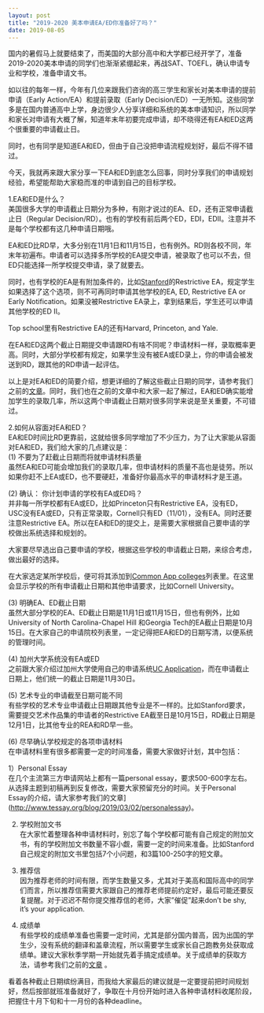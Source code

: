 ```yaml
---
layout: post
title: "2019-2020 美本申请EA/ED你准备好了吗？"
date: 2019-08-05
---
```


国内的暑假马上就要结束了，而美国的大部分高中和大学都已经开学了，准备2019-2020美本申请的同学们也渐渐紧绷起来，再战SAT、TOEFL，确认申请专业和学校，准备申请文书。

如以往的每年一样，今年有几位来跟我们咨询的高三学生和家长对美本申请的提前申请（Early Action/EA）和提前录取（Early Decision/ED）一无所知。这些同学多是在国内普通高中上学，身边很少人分享详细和系统的美本申请知识，所以同学和家长对申请有大概了解，知道年末年初要完成申请，却不晓得还有EA和ED这两个很重要的申请截止日。

同时，也有同学是知道EA和ED，但由于自己没把申请流程规划好，最后不得不错过。

今天，我就再来跟大家分享一下EA和ED到底怎么回事，同时分享我们的申请规划经验，希望能帮助大家稳而准的申请到自己的目标学校。

1.EA和ED是什么？  
美国很多大学的申请截止日期分为多种，有刚才说过的EA、ED，还有正常申请截止日（Regular Decision/RD）。也有的学校有前后两个ED，EDI，EDII。注意并不是每个学校都有这几种申请日期哦。

EA和ED比RD早，大多分别在11月1日和11月15日，也有例外。RD则各校不同，年末年初遍布。申请者可以选择多所学校的EA提交申请，被录取了也可以不去，但ED只能选择一所学校提交申请，录了就要去。

同时，也有学校的EA是有附加条件的，比如[Stanford](https://admission.stanford.edu/apply/decision_process/index.html)的Restrictive EA，规定学生如果选择了这个选项，则不可再同时申请其他学校的EA, ED, Restrictive EA or Early Notification。如果没被Restrictive EA录上，拿到结果后，学生还可以申请其他学校的ED II。

Top school里有Restrictive EA的还有Harvard, Princeton, and Yale.

在EA和ED这两个截止日期提交申请跟RD有啥不同呢？申请材料一样，录取概率更高。同时，大部分学校都有规定，如果学生没有被EA或ED录上，你的申请会被发送到RD，跟其他的RD申请一起评估。

以上是对EA和ED的简要介绍，想更详细的了解这些截止日期的同学，请参考我们之前的[文章](http://www.tessay.org/blog/2018/10/19/earlyadmission)。同时，我们也在之前的文章中和大家一起了解过，EA和ED确实能增加学生的录取几率，所以这两个申请截止日期对很多同学来说是至关重要，不可错过。

2.如何从容面对EA和ED？  
EA和ED时间比RD更靠前，这就给很多同学增加了不少压力，为了让大家能从容面对EA和ED，我们给大家的几点建议是：  
(1) 不要为了赶截止日期而将就申请材料质量  
虽然EA和ED可能会增加我们的录取几率，但申请材料的质量不高也是徒劳。所以如果你赶不上EA或ED，也不要硬赶，准备好你最高水平的申请材料才是王道。

(2) 确认： 你计划申请的学校有EA或ED吗？  
并非每一所学校都有EA或ED，比如Princeton只有Restrictive EA，没有ED，USC没有EA或ED，只有正常录取，Cornell只有ED（11/01），没有EA。同时还要注意Restrictive EA。所以在EA和ED的提交上，是需要大家根据自己要申请的学校做出系统选择和规划的。

大家要尽早选出自己要申请的学校，根据这些学校的申请截止日期，来综合考虑，做出最好的选择。

在大家选定某所学校后，便可将其添加到[Common App colleges](https://apply.commonapp.org/mycolleges/)列表里。在这里会显示学校的所有申请截止日期和其他申请要求，比如Cornell University。

(3) 明确EA、ED截止日期  
虽然大部分学校的EA、ED截止日期是11月1日或11月15日，但也有例外，比如University of North Carolina-Chapel Hill 和Georgia Tech的EA截止日期是10月15日。在大家自己的申请院校列表里，一定记得把EA和ED的日期写清，以便系统的管理时间。

(4) 加州大学系统没有EA或ED  
之前跟大家介绍过加州大学使用自己的申请系统[UC Application](https://admission.universityofcalifornia.edu/freshman/)，而在申请截止日期上，他们统一的截止日期是11月30日。

(5) 艺术专业的申请截至日期可能不同  
有些学校的艺术专业申请截止日期跟其他专业是不一样的。比如Stanford要求，需要提交艺术作品集的申请者的Restrictive EA截至日是10月15日，RD截止日期是12月1日，比其他专业的REA和RD早一些。

(6) 尽早确认学校规定的各项申请材料  
在申请材料里有很多都需要一定的时间准备，需要大家做好计划，其中包括：  

1）Personal Essay  
在几个主流第三方申请网站上都有一篇personal essay，要求500-600字左右。从选择主题到初稿再到反复修改，需要大家预留充分的时间。关于Personal Essay的介绍，请大家参考我们的文章](http://www.tessay.org/blog/2019/03/02/personalessay)。

2) 学校附加文书  
在大家忙着整理各种申请材料时，别忘了每个学校都可能有自己规定的附加文书，有的学校附加文书数量不容小觑，需要一定的时间来准备。比如Stanford自己规定的附加文书里包括7个小问题，和3篇100-250字的短文章。

3) 推荐信  
因为推荐老师的时间有限，而学生数量又多，尤其对于美高和国际高中的同学们而言，所以推荐信需要大家跟自己的推荐老师提前约定好，最后可能还要反复提醒。对于迟迟不帮你提交推荐信的老师，大家”催促”起来don’t be shy, it’s your application.

4) 成绩单  
有些学校的成绩单准备也需要一定时间，尤其是部分国内普高，因为出国的学生少，没有系统的翻译和盖章流程，所以需要学生或家长自己跑教务处获取成绩单。建议大家秋季学期一开始就先着手搞定成绩单。关于成绩单的获取方法，请参考我们之前的[文章](http://www.tessay.org/blog/2019/03/12/highschooltranscripts) 。

看着各种截止日期缤纷满目，而我给大家最后的建议就是一定要提前把时间规划好，然后按部就班准备就好了，争取在十月份开始时进入各种申请材料收尾阶段，把握住十月下旬和十一月份的各种deadline。
